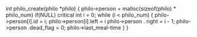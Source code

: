 
int philo_create(philo *philo)
{
	philo->person = malloc(sizeof(philo) * philo_num)
	if(NULL)
		critical
	int i = 0;
	while (i < philo_num)
	{
		philo->person[i].id = i; 
		philo->person[i].left = i
		philo->person  . right = i - 1;
		philo->person .dead_flag = 0;
		philo->last_meal-time 
	}
}